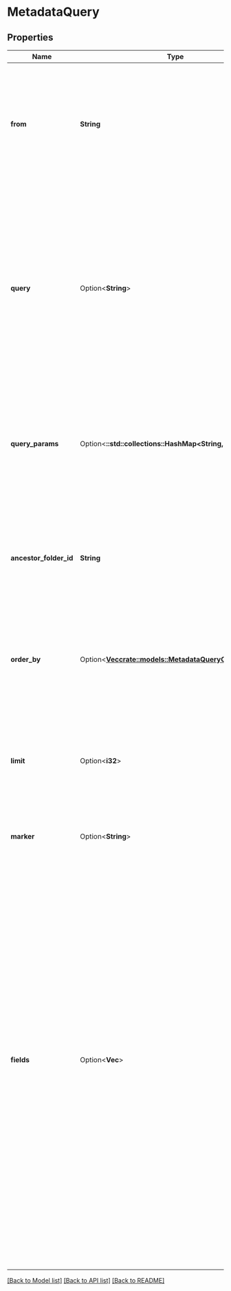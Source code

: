 # MetadataQuery

## Properties

Name | Type | Description | Notes
------------ | ------------- | ------------- | -------------
**from** | **String** | Specifies the template used in the query. Must be in the form `scope.templateKey`. Not all templates can be used in this field, most notably the built-in, Box-provided classification templates can not be used in a query. | 
**query** | Option<**String**> | The query to perform. A query is a logical expression that is very similar to a SQL `SELECT` statement. Values in the search query can be turned into parameters specified in the `query_param` arguments list to prevent having to manually insert search values into the query string.  For example, a value of `:amount` would represent the `amount` value in `query_params` object. | [optional]
**query_params** | Option<**::std::collections::HashMap<String, String>**> | Set of arguments corresponding to the parameters specified in the `query`. The type of each parameter used in the `query_params` must match the type of the corresponding metadata template field. | [optional]
**ancestor_folder_id** | **String** | The ID of the folder that you are restricting the query to. A value of zero will return results from all folders you have access to. A non-zero value will only return results found in the folder corresponding to the ID or in any of its subfolders. | 
**order_by** | Option<[**Vec<crate::models::MetadataQueryOrderByInner>**](MetadataQuery_order_by_inner.md)> | A list of template fields and directions to sort the metadata query results by.  The ordering `direction` must be the same for each item in the array. | [optional]
**limit** | Option<**i32**> | A value between 0 and 100 that indicates the maximum number of results to return for a single request. This only specifies a maximum boundary and will not guarantee the minimum number of results returned. | [optional][default to 100]
**marker** | Option<**String**> | Marker to use for requesting the next page. | [optional]
**fields** | Option<**Vec<String>**> | By default, this endpoint returns only the most basic info about the items for which the query matches. This attribute can be used to specify a list of additional attributes to return for any item, including its metadata.  This attribute takes a list of item fields, metadata template identifiers, or metadata template field identifiers.  For example:  * `created_by` will add the details of the user who created the item to the response. * `metadata.<scope>.<templateKey>` will return the mini-representation of the metadata instance identified by the `scope` and `templateKey`. * `metadata.<scope>.<templateKey>.<field>` will return all the mini-representation of the metadata instance identified by the `scope` and `templateKey` plus the field specified by the `field` name. Multiple fields for the same `scope` and `templateKey` can be defined. | [optional]

[[Back to Model list]](../README.md#documentation-for-models) [[Back to API list]](../README.md#documentation-for-api-endpoints) [[Back to README]](../README.md)


